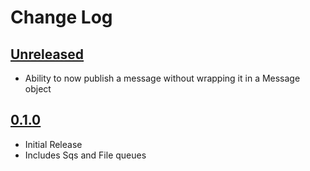 Change Log
==========

## [Unreleased]
* Ability to now publish a message without wrapping it in a Message object


## [0.1.0]
* Initial Release
* Includes Sqs and File queues

[Unreleased]: https://github.com/dSpaceLabs/Queue/compare/v0.1.0...HEAD
[0.1.0]: https://github.com/dSpaceLabs/Queue/compare/e30e9cdec4368d13425509761b8dcc9fbdaea517...v0.1.0
